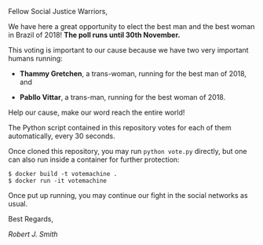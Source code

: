 Fellow Social Justice Warriors,

We have here a great opportunity to elect the best man and the best woman in Brazil of 2018!
**The poll runs until 30th November.**

This voting is important to our cause because we have two very
important humans running:

- **Thammy Gretchen**, a trans-woman, running for the best man of 2018, and

- **Pabllo Vittar**, a trans-man, running for the best woman of 2018.

Help our cause, make our word reach the entire world!

The Python script contained in this repository votes for each of them automatically, every 30 seconds.

Once cloned this repository, you may run `python vote.py` directly, but one can also run inside a container for further protection:

```
$ docker build -t votemachine .
$ docker run -it votemachine
```

Once put up running, you may continue our fight in the social networks as usual.

Best Regards,

*Robert J. Smith*